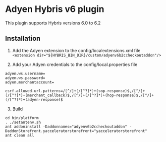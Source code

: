 # Adyen Hybris v6 plugin

This plugin supports Hybris versions 6.0 to 6.2

## Installation

1. Add the Adyen extension to the config/localextensions.xml file
```<extension dir="${HYBRIS_BIN_DIR}/custom/adyenv6b2ccheckoutaddon"/>```

2. Add your Adyen credentials to the config/local.properties file
```
adyen.ws.username=
adyen.ws.password=
adyen.merchantaccount=
```

```
csrf.allowed.url.patterns=/[^/]+(/[^?]*)+(sop-response)$,/[^/]+(/[^?]*)+(merchant_callback)$,/[^/]+(/[^?]*)+(hop-response)$,/[^/]+(/[^?]*)+(adyen-response)$

```

3. Build
```
cd bin/platform
. ./setantenv.sh
ant addoninstall -Daddonnames="adyenv6b2ccheckoutaddon" -DaddonStorefront.yacceleratorstorefront="yacceleratorstorefront"
ant clean all
```

